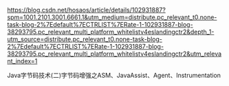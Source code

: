 https://blog.csdn.net/hosaos/article/details/102931887?spm=1001.2101.3001.6661.1&utm_medium=distribute.pc_relevant_t0.none-task-blog-2%7Edefault%7ECTRLIST%7ERate-1-102931887-blog-38293795.pc_relevant_multi_platform_whitelistv4eslandingctr2&depth_1-utm_source=distribute.pc_relevant_t0.none-task-blog-2%7Edefault%7ECTRLIST%7ERate-1-102931887-blog-38293795.pc_relevant_multi_platform_whitelistv4eslandingctr2&utm_relevant_index=1

Java字节码技术(二)字节码增强之ASM、JavaAssist、Agent、Instrumentation
